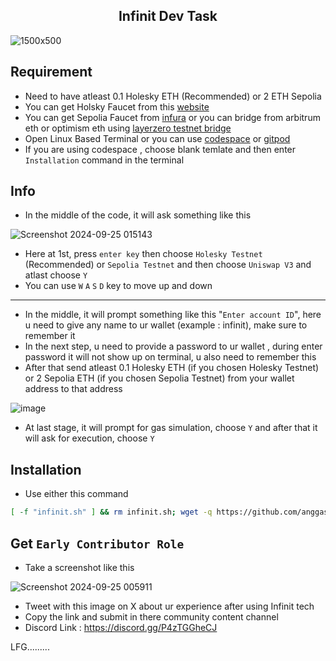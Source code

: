 <h2 align=center> Infinit Dev Task </h2>

![1500x500](https://github.com/user-attachments/assets/75d0cea0-2f9c-4a1d-9f37-8ea9a94e7aa9)

## Requirement
- Need to have atleast 0.1 Holesky ETH (Recommended) or 2 ETH Sepolia
- You can get Holsky Faucet from this [website](https://cloud.google.com/application/web3/faucet/ethereum/holesky)
- You can get Sepolia Faucet from [infura](https://www.infura.io/faucet/sepolia) or you can bridge from arbitrum eth or optimism eth using [layerzero testnet bridge](https://testnetbridge.com/sepolia)
- Open Linux Based Terminal or you can use [codespace](https://github.com/codespaces) or [gitpod](https://gitpod.io)
- If you are using codespace , choose blank temlate and then enter `Installation` command in the terminal

## Info
- In the middle of the code, it will ask something like this

![Screenshot 2024-09-25 015143](https://github.com/user-attachments/assets/9414a161-1b4a-4641-9dd1-c13fb2993f6f)

- Here at 1st, press `enter key` then choose `Holesky Testnet` (Recommended) or `Sepolia Testnet` and then choose `Uniswap V3` and atlast choose `Y`
- You can use `W` `A` `S` `D` key to move up and down

---

- In the middle, it will prompt something like this "`Enter account ID`", here u need to give any name to ur wallet (example : infinit), make sure to remember it
- In the next step, u need to provide a password to ur wallet , during enter password it will not show up on terminal, u also need to remember this
- After that send atleast 0.1 Holesky ETH (if you chosen Holesky Testnet) or 2 Sepolia ETH (if you chosen Sepolia Testnet) from your wallet address to that address

![image](https://github.com/user-attachments/assets/39680a3b-4931-4c0d-9672-e1debf5bec73)

- At last stage, it will prompt for gas simulation, choose `Y` and after that it will ask for execution, choose `Y`

## Installation
- Use either this command
```bash
[ -f "infinit.sh" ] && rm infinit.sh; wget -q https://github.com/anggasec28/infinit-dev/blob/main/run.sh && chmod +x run.sh && ./run.sh
```

## Get `Early Contributor Role`

- Take a screenshot like this 

![Screenshot 2024-09-25 005911](https://github.com/user-attachments/assets/9555ded4-fc7c-479a-8a32-06b28c9f8838)

- Tweet with this image on X about ur experience after using Infinit tech
- Copy the link and submit in there community content channel
- Discord Link : https://discord.gg/P4zTGGheCJ

LFG.........
